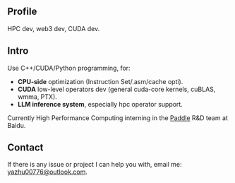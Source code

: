 ## Profile
HPC dev, web3 dev, CUDA dev.

## Intro
Use C++/CUDA/Python programming, for:

+ **CPU-side** optimization (Instruction Set/.asm/cache opti).
+ **CUDA** low-level operators dev (general cuda-core kernels, cuBLAS, wmma, PTX).
+ **LLM inference system**, especially hpc operator support.

Currently High Performance Computing interning in the [Paddle](https://www.paddlepaddle.org.cn/) R&D team at Baidu.

## Contact

If there is any issue or project I can help you with, email me: yazhu00776@outlook.com.
